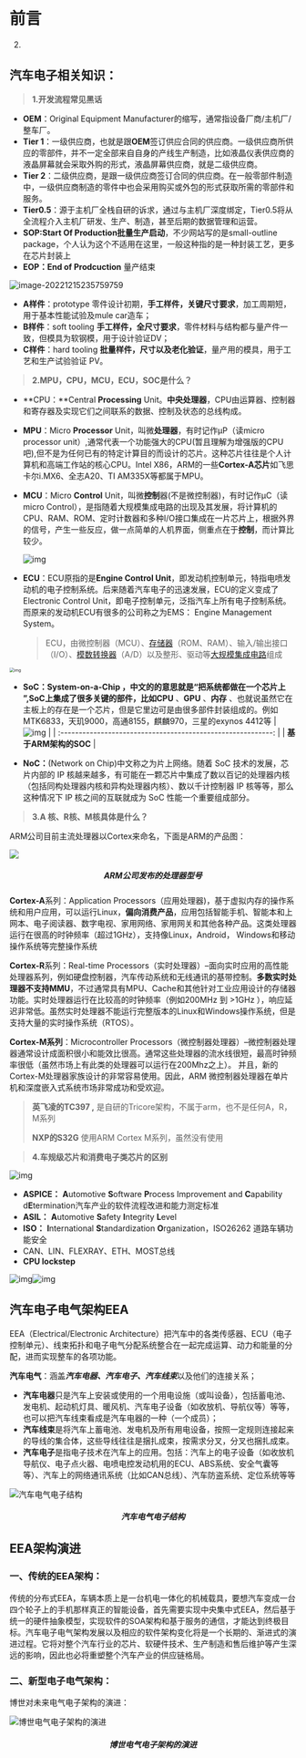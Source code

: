 # 前言

2. 



## 汽车电子相关知识：

> **1.开发流程常见黑话**

- **OEM**：Original Equipment Manufacturer的缩写，通常指设备厂商/主机厂/整车厂。
- **Tier 1**：一级供应商，也就是跟**OEM**签订供应合同的供应商。一级供应商所供应的零部件，并不一定全部来自自身的产线生产制造，比如液晶仪表供应商的液晶屏幕就会采取外购的形式，液晶屏幕供应商，就是二级供应商。
- **Tier 2**：二级供应商，是跟一级供应商签订合同的供应商。在一般零部件制造中，一级供应商制造的零件中也会采用购买或外包的形式获取所需的零部件和服务。
- **Tier0.5**：源于主机厂全栈自研的诉求，通过与主机厂深度绑定，Tier0.5将从全流程介入主机厂研发、生产、制造，甚至后期的数据管理和运营。
- **SOP:Start Of Production批量生产启动**，不少网站写的是small-outline package，个人认为这个不适用在这里，一般这种指的是一种封装工艺，更多在芯片封装上
- **EOP：End of Prodcuction** 量产结束

![image-20221215235759759](https://imgs-1251682926.cos.ap-shanghai.myqcloud.com/autosar/202212152358844.png)



- **A样件**：prototype 零件设计初期，**手工样件，关键尺寸要求**，加工周期短，用于基本性能试验及mule car造车；
- **B样件**：soft tooling **手工样件，全尺寸要求**，零件材料与结构都与量产件一致，但模具为软钢模，用于设计验证DV；
- **C样件**：hard tooling **批量样件，尺寸以及老化验证**，量产用的模具，用于工艺和生产试验验证 PV。



>  **2.MPU，CPU，MCU，ECU，SOC是什么？**

- **CPU：**Central **Processing** Unit。**中央处理器**，CPU由运算器、控制器和寄存器及实现它们之间联系的数据、控制及状态的总线构成。

- **MPU**：Micro **Processor** Unit，叫微**处理器**，有时记作µP（读micro processor unit）,通常代表一个功能强大的CPU(暂且理解为增强版的CPU吧),但不是为任何已有的特定计算目的而设计的芯片。这种芯片往往是个人计算机和高端工作站的核心CPU。Intel X86，ARM的一些**Cortex-A芯片**如飞思卡尔i.MX6、全志A20、TI AM335X等都属于MPU。

- **MCU**：Micro **Control** Unit，叫微**控制**器(不是微控制器)，有时记作µC（读micro Control），是指随着大规模集成电路的出现及其发展，将计算机的CPU、RAM、ROM、定时计数器和多种I/O接口集成在一片芯片上，根据外界的信号，产生一些反应，做一点简单的人机界面，侧重点在于**控制**，而计算比较少。

  ![img](https://imgs-1251682926.cos.ap-shanghai.myqcloud.com/autosar/202212191310902.jpeg)

- **ECU**：ECU原指的是**Engine Control Unit**，即发动机控制单元，特指电喷发动机的电子控制系统。后来随着汽车电子的迅速发展，ECU的定义变成了Electronic Control Unit，即电子控制单元，泛指汽车上所有电子控制系统。而原来的发动机ECU有很多的公司称之为EMS： Engine Management System。

  >  ECU，由微控制器（MCU）、[存储器](https://baike.baidu.com/item/存储器/1583185)（ROM、RAM）、输入/输出接口（I/O）、[模数转换器](https://baike.baidu.com/item/模数转换器/7745507)（A/D）以及整形、驱动等[大规模集成电路](https://baike.baidu.com/item/大规模集成电路/7502206)组成
  >  

<img src="https://imgs-1251682926.cos.ap-shanghai.myqcloud.com/autosar/202212191313663.jpeg" alt="img" style="zoom:50%;" />

- **SoC：**System-on-a-Chip ，中文的的意思就是“**把系统都做在一个芯片上** ”,SoC上集成了很多关键的部件，比如**CPU** 、**GPU** 、**内存** 、也就说虽然它在主板上的存在是一个芯片，但是它里边可是由很多部件封装组成的。例如MTK6833，天玑9000，高通8155，麒麟970，三星的exynos 4412等
| ![img](https://imgs-1251682926.cos.ap-shanghai.myqcloud.com/autosar/202212161503438.png) |
| :----------------------------------------------------------: |
|                     **基于ARM架构的SOC**                     |

- **NoC：**(Network on Chip)中文称之为片上网络。随着 SoC 技术的发展，芯片内部的 IP 核越来越多，有可能在一颗芯片中集成了数以百记的处理器内核（包括同构处理器内核和异构处理器内核）、数以千计控制器 IP 核等等，那么这种情况下 IP 核之间的互联就成为 SoC 性能一个重要组成部分。



> **3.A 核、R核、M核具体是什么？**

ARM公司目前主流处理器以Cortex来命名，下面是ARM的产品图：


![](https://imgs-1251682926.cos.ap-shanghai.myqcloud.com/autosar/202212161501064.png)
<h5 align="center">ARM公司发布的处理器型号</h5>





**Cortex-A**系列：Application Processors（应用处理器)，基于虚拟内存的操作系统和用户应用，可以运行Linux，**偏向消费产品**，应用包括智能手机、智能本和上网本、电子阅读器、数字电视、家用网络、家用网关和其他各种产品。这类处理器运行在很高的时钟频率（超过1GHz），支持像Linux，Android， Windows和移动操作系统等完整操作系统

**Cortex-R**系列：Real-time Processors（实时处理器）–面向实时应用的高性能处理器系列，例如硬盘控制器，汽车传动系统和无线通讯的基带控制。**多数实时处理器不支持MMU**，不过通常具有MPU、Cache和其他针对工业应用设计的存储器功能。实时处理器运行在比较高的时钟频率（例如200MHz 到 >1GHz ），响应延迟非常低。虽然实时处理器不能运行完整版本的Linux和Windows操作系统，但是支持大量的实时操作系统（RTOS）。

**Cortex-M系列**：Microcontroller Processors（微控制器处理器）–微控制器处理器通常设计成面积很小和能效比很高。通常这些处理器的流水线很短，最高时钟频率很低（虽然市场上有此类的处理器可以运行在200Mhz之上）。 并且，新的Cortex-M处理器家族设计的非常容易使用。因此，ARM 微控制器处理器在单片机和深度嵌入式系统市场非常成功和受欢迎。

>  **英飞凌的TC397 ,** 是自研的Tricore架构，不属于arm，也不是任何A，R，M系列
>
> **NXP的S32G** 使用ARM Cortex M系列，虽然没有使用



> **4.车规级芯片和消费电子类芯片的区别**

![img](https://imgs-1251682926.cos.ap-shanghai.myqcloud.com/autosar/202212161645502.jpeg)












- **ASPICE：** **A**utomotive **S**oftware **P**rocess Improvement and **C**apability d**E**termination汽车产业的软件流程改进和能力测定标准
- **ASIL：** **A**utomotive **S**afety **I**ntegrity **L**evel
- **ISO：** **I**nternational **S**tandardization **O**rganization，ISO26262 道路车辆功能安全
- CAN、LIN、FLEXRAY、ETH、MOST总线
- **CPU lockstep**

![img](https://imgs-1251682926.cos.ap-shanghai.myqcloud.com/autosar/202212191815402.webp)![img](https://imgs-1251682926.cos.ap-shanghai.myqcloud.com/autosar/202212191815782.png)




## 汽车电子电气架构EEA

EEA（Electrical/Electronic Architecture）把汽车中的各类传感器、ECU（电子控制单元）、线束拓扑和电子电气分配系统整合在一起完成运算、动力和能量的分配，进而实现整车的各项功能。 

**汽车电气**：涵盖***汽车电器、汽车电子、汽车线束***以及他们的连接关系；

- **汽车电器**只是汽车上安装或使用的一个用电设施（或叫设备），包括蓄电池、发电机、起动机灯具、暖风机、汽车电子设备（如收放机、导航仪等）等等，也可以把汽车线束看成是汽车电器的一种（一个成员）；
- **汽车线束**是将汽车上蓄电池、发电机及所有用电设备，按照一定规则连接起来的导线的集合体，这些导线往往是捆扎成束，按需求分叉，分叉也捆扎成束。 
- **汽车电子**是指电子技术在汽车上的应用。包括：汽车上的电子设备（如收放机导航仪、电子点火器、电喷电控发动机用的ECU、ABS系统、安全气囊等等）、汽车上的网络通讯系统（比如CAN总线）、汽车防盗系统、定位系统等等

![汽车电气电子结构](https://imgs-1251682926.cos.ap-shanghai.myqcloud.com/autosar/202212150001603.jpg)

<h5 align="center">汽车电气电子结构</h5>

## EEA架构演进

### 一、传统的EEA架构：

传统的分布式EEA，车辆本质上是一台机电一体化的机械载具，要想汽车变成一台四个轮子上的手机那样真正的智能设备，首先需要实现中央集中式EEA，然后基于统一的硬件抽象模型，实现软件的SOA架构和基于服务的通信，才能达到终极目标。汽车电子电气架构发展以及相应的软件架构变化将是一个长期的、渐进式的演进过程。它将对整个汽车行业的芯片、软硬件技术、生产制造和售后维护等产生深远的影响，因此也必将重塑整个汽车产业的供应链格局。



### 二、新型电子电气架构：

博世对未来电气电子架构的演进：

![博世电气电子架构的演进](https://imgs-1251682926.cos.ap-shanghai.myqcloud.com/autosar/202212150003026.webp)
<h5 align="center">博世电气电子架构的演进</h5>





